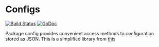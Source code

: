 # Configs

[![Build Status](https://drone.io/github.com/pistarlabs/configs/status.png)](https://drone.io/github.com/pistarlabs/configs/latest) [![GoDoc](https://godoc.org/github.com/pistarlabs/configs?status.svg)](https://godoc.org/github.com/pistarlabs/configs)

Package config provides convenient access methods to configuration stored as JSON. This is a simplified library from [this](https://github.com/olebedev/config)
